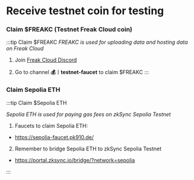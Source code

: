 # Receive testnet coin for testing

### Claim $FREAKC (Testnet Freak Cloud coin)
:::tip Claim $FREAKC
*FREAKC is used for uploading data and hosting data on Freak Cloud*

1. Join [Freak Cloud Discord](https://discord.gg/NyVTSWhbez)

2. Go to channel **💰︱testnet-faucet** to claim $FREAKC
:::

### Claim Sepolia ETH

:::tip Claim $Sepolia ETH

*Sepolia ETH is used for paying gas fees on zkSync Sepolia Testnet*

1. Faucets to claim Sepolia ETH:

* https://sepolia-faucet.pk910.de/

2. Remember to bridge Sepolia ETH to zkSync Sepolia Testnet

* https://portal.zksync.io/bridge/?network=sepolia

:::


